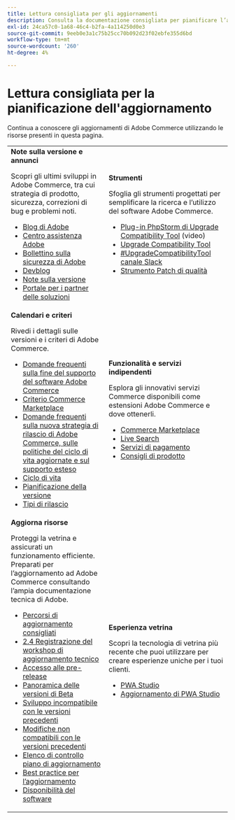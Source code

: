 ```yaml
---
title: Lettura consigliata per gli aggiornamenti
description: Consulta la documentazione consigliata per pianificare l’aggiornamento di Adobe Commerce.
exl-id: 24ca57c0-1a68-46c4-b2fa-4a114250d0e3
source-git-commit: 9eeb0e3a1c75b25cc70b092d23f02ebfe355d6bd
workflow-type: tm+mt
source-wordcount: '260'
ht-degree: 4%

---
```


# Lettura consigliata per la pianificazione dell&#39;aggiornamento

Continua a conoscere gli aggiornamenti di Adobe Commerce utilizzando le risorse presenti in questa pagina.

<table>
  <tbody>
    <tr>
      <td><strong>Note sulla versione e annunci</strong>
        <p>Scopri gli ultimi sviluppi in Adobe Commerce, tra cui strategia di prodotto, sicurezza, correzioni di bug e problemi noti.</p>
          <ul>
            <li><a href="https://blog.adobe.com/">Blog di Adobe</a></li>
            <li><a href="https://experienceleague.adobe.com/docs/commerce-knowledge-base/kb/overview.html?lang=it">Centro assistenza Adobe</a></li>
            <li><a href="https://helpx.adobe.com/it/security/security-bulletin.html">Bollettino sulla sicurezza di Adobe</a></li>
            <li><a href="https://community.magento.com/t5/Magento-DevBlog/bg-p/devblog">Devblog</a></li>
            <li><a href="https://experienceleague.adobe.com/docs/commerce-operations/release/notes/overview.html?lang=it">Note sulla versione</a></li>
            <li><a href="https://solutionpartners.adobe.com/solution-partners.html">Portale per i partner delle soluzioni</a></li>
          </ul>
        </td>
      <td><strong>Strumenti</strong>
        <p>Sfoglia gli strumenti progettati per semplificare la ricerca e l’utilizzo del software Adobe Commerce.</p>
          <ul>
            <li><a href="https://experienceleague.adobe.com/docs/commerce-learn/tutorials/uct-phpstorm.html?lang=it">Plug-in PhpStorm di Upgrade Compatibility Tool</a> (video)</li>
            <li><a href="../upgrade-compatibility-tool/overview.md">Upgrade Compatibility Tool</a></li>
            <li><a href="https://magentocommeng.slack.com/archives/C019Y143U9F">#UpgradeCompatibilityTool canale Slack</a></li>
            <li><a href="../../tools/quality-patches-tool/usage.md">Strumento Patch di qualità</a></li>
          </ul>
      </td>
    </tr>
    <tr>
      <td><strong>Calendari e criteri</strong>
        <p>Rivedi i dettagli sulle versioni e i criteri di Adobe Commerce.</p>
          <ul>
            <li><a href="https://experienceleague.adobe.com/docs/commerce-knowledge-base/kb/faq/adobe-commerce-eos-policy-faq.html?lang=it">Domande frequenti sulla fine del supporto del software Adobe Commerce</a></li>
            <li><a href="https://developer.adobe.com/commerce/marketplace/guides/sellers/compatibility/requirements/">Criterio Commerce Marketplace</a></li>
            <li><a href="https://experienceleague.adobe.com/docs/commerce-knowledge-base/kb/faq/adobe-commerce-release-strategy-lifecycle-policy.html?lang=it">Domande frequenti sulla nuova strategia di rilascio di Adobe Commerce, sulle politiche del ciclo di vita aggiornate e sul supporto esteso</a></li>
            <li><a href="https://www.adobe.com/content/dam/cc/en/legal/terms/enterprise/pdfs/Adobe-Commerce-Software-Lifecycle-Policy.pdf">Ciclo di vita</a></li>
            <li><a href="../../release/schedule.md">Pianificazione della versione</a></li>
            <li><a href="../../release/versioning-policy.md">Tipi di rilascio</a></li>
          </ul>
        </td>
      <td><strong>Funzionalità e servizi indipendenti</strong>
        <p>Esplora gli innovativi servizi Commerce disponibili come estensioni Adobe Commerce e dove ottenerli.</p>
          <ul>
            <li><a href="https://marketplace.magento.com/">Commerce Marketplace</a></li>
            <li><a href="https://marketplace.magento.com/magento-live-search.html">Live Search</a></li>
            <li><a href="https://marketplace.magento.com/magento-payment-services.html">Servizi di pagamento</a></li>
            <li><a href="https://marketplace.magento.com/magento-product-recommendations.html">Consigli di prodotto</a></li>
          </ul>
      </td>
    </tr>
    <tr>
      <td><strong>Aggiorna risorse</strong>
        <p>Proteggi la vetrina e assicurati un funzionamento efficiente. Preparati per l’aggiornamento ad Adobe Commerce consultando l’ampia documentazione tecnica di Adobe.</p>
          <ul>
            <li><a href="recommended-upgrade-paths.md">Percorsi di aggiornamento consigliati</a></li>
            <li><a href="https://experienceleague.adobe.com/docs/commerce-learn/tutorials/upgrade-workshop.html?lang=it">2.4 Registrazione del workshop di aggiornamento tecnico</a></li>
            <li><a href="https://experienceleague.adobe.com/docs/commerce-knowledge-base/kb/troubleshooting/miscellaneous/cannot-access-the-latest-magento-commerce-pre-release.html?lang=it">Accesso alle pre-release</a></li>
            <li><a href="../../release/beta.md">Panoramica delle versioni di Beta</a></li>
            <li><a href="https://developer.adobe.com/commerce/contributor/guides/code-contributions/backward-compatibility-policy/">Sviluppo incompatibile con le versioni precedenti</a></li>
            <li><a href="https://developer.adobe.com/commerce/php/development/backward-incompatible-changes/">Modifiche non compatibili con le versioni precedenti</a></li>
            <li><a href="../../implementation-playbook/best-practices/maintenance/upgrade-checklist.md">Elenco di controllo piano di aggiornamento</a></li>
            <li><a href="../prepare/best-practices.md">Best practice per l’aggiornamento</a></li>
            <li><a href="../../release/product-availability.md">Disponibilità del software</a></li>
          </ul>
      </td>
      <td><strong>Esperienza vetrina</strong>
        <p>Scopri la tecnologia di vetrina più recente che puoi utilizzare per creare esperienze uniche per i tuoi clienti.</p>
          <ul>
            <li><a href="https://developer.adobe.com/commerce/pwa-studio/">PWA Studio</a></li>
            <li><a href="https://developer.adobe.com/commerce/pwa-studio/guides/upgrading-versions">Aggiornamento di PWA Studio</a></li>
          </ul>
      </td>
    </tr>
  </tbody>
</table>
